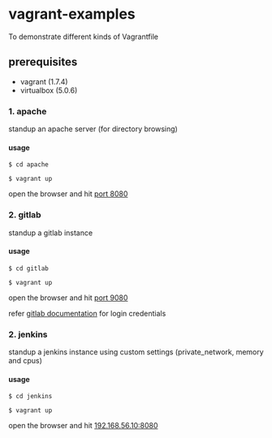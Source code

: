 # vagrant-examples
To demonstrate different kinds of Vagrantfile

## prerequisites

* vagrant (1.7.4)
* virtualbox (5.0.6)

### 1. apache

standup an apache server (for directory browsing)

#### usage

`$ cd apache`

`$ vagrant up`

open the browser and hit [port 8080](http://localhost:8080)

### 2. gitlab

standup a gitlab instance

#### usage

`$ cd gitlab`

`$ vagrant up`

open the browser and hit [port 9080](http://localhost:9080)

refer [gitlab documentation](https://about.gitlab.com/downloads/#ubuntu1404) for login credentials

### 2. jenkins

standup a jenkins instance using custom settings (private_network, memory and cpus)

#### usage

`$ cd jenkins`

`$ vagrant up`

open the browser and hit [192.168.56.10:8080](http://192.168.56.10:8080)
